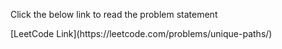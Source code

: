 <p>Click the below link to read the problem statement</p>
[LeetCode Link](https://leetcode.com/problems/unique-paths/)


